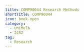 ```yaml
---
title: COMP90044 Research Methods
shortTitle: COMP90044
icon: book-open
category:
  - UniMelb
  - 24S2
tag:
  - Research
---
```


